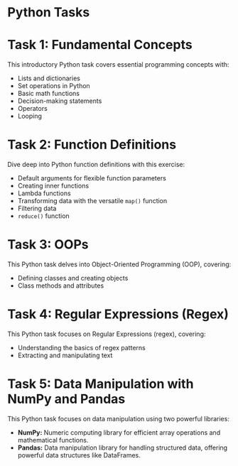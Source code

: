 # Python Tasks

# Task 1: Fundamental Concepts

This introductory Python task covers essential programming concepts with:
- Lists and dictionaries
- Set operations in Python
- Basic math functions
- Decision-making statements
- Operators
- Looping

 # Task 2: Function Definitions

Dive deep into Python function definitions with this exercise:
- Default arguments for flexible function parameters
- Creating inner functions
- Lambda functions
- Transforming data with the versatile `map()` function
- Filtering data 
- `reduce()` function

# Task 3: OOPs

This Python task delves into Object-Oriented Programming (OOP), covering:
- Defining classes and creating objects
- Class methods and attributes


# Task 4: Regular Expressions (Regex)

This Python task focuses on Regular Expressions (regex), covering:
- Understanding the basics of regex patterns
- Extracting and manipulating text 

# Task 5: Data Manipulation with NumPy and Pandas

This Python task focuses on data manipulation using two powerful libraries:
- **NumPy:** Numeric computing library for efficient array operations and mathematical functions.
- **Pandas:** Data manipulation library for handling structured data, offering powerful data structures like DataFrames.






